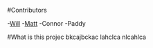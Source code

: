 #Contributors

-[Will](./will.md)
-[Matt](./matt.md)
-Connor
-Paddy

#What is this projec
bkcajbckac
lahclca
nlcahlca
